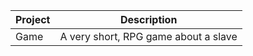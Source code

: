 | Project | Description                          |
| ------- | ------------------------------------ |
| Game    | A very short, RPG game about a slave |
